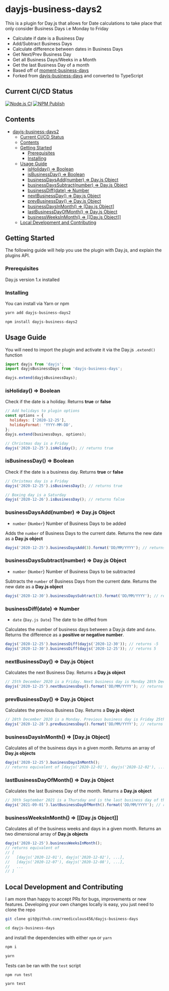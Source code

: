 # dayjs-business-days2

This is a plugin for Day.js that allows for Date calculations to take place that only consider Business Days i.e Monday to Friday

- Calculate if date is a Business Day
- Add/Subtract Business Days
- Calculate difference between dates in Business Days
- Get Next/Prev Business Day
- Get all Business Days/Weeks in a Month
- Get the last Business Day of a month
- Based off of [moment-business-days](https://www.npmjs.com/package/moment-business-days)
- Forked from [dayjs-business-days](https://www.npmjs.com/package/dayjs-business-days) and converted to TypeScript

## Current CI/CD Status

[![Node.js CI](https://github.com/reediculous456/dayjs-business-days/actions/workflows/node.js.yml/badge.svg)](https://github.com/reediculous456/dayjs-business-days/actions/workflows/node.js.yml) [![NPM Publish](https://github.com/reediculous456/dayjs-business-days/actions/workflows/npm-publish.yml/badge.svg)](https://github.com/reediculous456/dayjs-business-days/actions/workflows/npm-publish.yml)

## Contents

- [dayjs-business-days2](#dayjs-business-days2)
  - [Current CI/CD Status](#current-cicd-status)
  - [Contents](#contents)
  - [Getting Started](#getting-started)
    - [Prerequisites](#prerequisites)
    - [Installing](#installing)
  - [Usage Guide](#usage-guide)
    - [isHoliday() => Boolean](#isholiday--boolean)
    - [isBusinessDay() => Boolean](#isbusinessday--boolean)
    - [businessDaysAdd(number) => Day.js Object](#businessdaysaddnumber--dayjs-object)
    - [businessDaysSubtract(number) => Day.js Object](#businessdayssubtractnumber--dayjs-object)
    - [businessDiff(date) => Number](#businessdiffdate--number)
    - [nextBusinessDay() => Day.js Object](#nextbusinessday--dayjs-object)
    - [prevBusinessDay() => Day.js Object](#prevbusinessday--dayjs-object)
    - [businessDaysInMonth() => [Day.js Object]](#businessdaysinmonth--dayjs-object)
    - [lastBusinessDayOfMonth() => Day.js Object](#lastbusinessdayofmonth--dayjs-object)
    - [businessWeeksInMonth() => [[Day.js Object]]](#businessweeksinmonth--dayjs-object)
  - [Local Development and Contributing](#local-development-and-contributing)

## Getting Started

The following guide will help you use the plugin with Day.js, and explain the plugins API.

### Prerequisites

Day.js version 1.x installed

### Installing

You can install via Yarn or npm

```bash
yarn add dayjs-business-days2
```

```bash
npm install dayjs-business-days2
```

## Usage Guide

You will need to import the plugin and activate it via the Day.js `.extend()` function

```javascript
import dayjs from 'dayjs';
import dayjsBusinessDays from 'dayjs-business-days';

dayjs.extend(dayjsBusinessDays);
```

### isHoliday() => Boolean

Check if the date is a holiday. Returns **true** or **false**

```javascript
// Add holidays to plugin options
const options = {
  holidays: ['2020-12-25'],
  holidayFormat: 'YYYY-MM-DD',
};
dayjs.extend(businessDays, options);

// Christmas day is a Friday
dayjs('2020-12-25').isHoliday(); // returns true
```

### isBusinessDay() => Boolean

Check if the date is a business day. Returns **true** or **false**

```javascript
// Christmas day is a Friday
dayjs('2020-12-25').isBusinessDay(); // returns true

// Boxing day is a Saturday
dayjs('2020-12-26').isBusinessDay(); // returns false
```

### businessDaysAdd(number) => Day.js Object

- `number` {`Number`} Number of Business Days to be added

Adds the `number` of Business Days to the current date. Returns the new date as a **Day.js object**

```javascript
dayjs('2020-12-25').businessDaysAdd(3).format('DD/MM/YYYY'); // returns 30/12/2020
```

### businessDaysSubtract(number) => Day.js Object

- `number` {`Number`} Number of Business Days to be subtracted

Subtracts the `number` of Business Days from the current date. Returns the new date as a **Day.js object**

```javascript
dayjs('2020-12-30').businessDaysSubtract(3).format('DD/MM/YYYY'); // returns 25/12/2020
```

### businessDiff(date) => Number

- `date` {`Day.js Date`} The date to be diffed from

Calculates the number of business days between a Day.js date and `date`. Returns the difference as a **positive or negative number**.

```javascript
dayjs('2020-12-25').businessDiff(dayjs('2020-12-30')); // returns -5
dayjs('2020-12-30').businessDiff(dayjs('2020-12-25')); // returns 5
```

### nextBusinessDay() => Day.js Object

Calculates the next Business Day. Returns a **Day.js object**

```javascript
// 25th December 2020 is a Friday. Next business day is Monday 28th December.
dayjs('2020-12-25').nextBusinessDay().format('DD/MM/YYYY'); // returns 28/12/2020
```

### prevBusinessDay() => Day.js Object

Calculates the previous Business Day. Returns a **Day.js object**

```javascript
// 28th December 2020 is a Monday. Previous business day is Friday 25th December.
dayjs('2020-12-28').prevBusinessDay().format('DD/MM/YYYY'); // returns 25/12/2020
```

### businessDaysInMonth() => [Day.js Object]

Calculates all of the business days in a given month. Returns an array of **Day.js objects**

```javascript
dayjs('2020-12-25').businessDaysInMonth();
// returns equivalent of [dayjs('2020-12-01'), dayjs('2020-12-02'), ...]
```

### lastBusinessDayOfMonth() => Day.js Object

Calculates the last Business Day of the month. Returns a **Day.js object**

```javascript
// 30th September 2021 is a Thursday and is the last business day of the month.
dayjs('2021-09-01').lastBusinessDayOfMonth().format('DD/MM/YYYY'); // returns 30/09/2021
```

### businessWeeksInMonth() => [[Day.js Object]]

Calculates all of the business weeks and days in a given month. Returns an two dimensional array of **Day.js objects**

```javascript
dayjs('2020-12-25').businessWeeksInMonth();
// returns equivalent of
// [
//   [dayjs('2020-12-01'), dayjs('2020-12-02'), ...],
//   [dayjs('2020-12-07'), dayjs('2020-12-08'), ...],
//   ...
// ]
```

## Local Development and Contributing

I am more than happy to accept PRs for bugs, improvements or new features.
Developing your own changes locally is easy, you just need to clone the repo

```bash
git clone git@github.com/reediculous456/dayjs-business-days

cd dayjs-business-days
```

and install the dependencies with either `npm` or `yarn`

```bash
npm i
```

```bash
yarn
```

Tests can be ran with the `test` script

```bash
npm run test
```

```bash
yarn test
```
